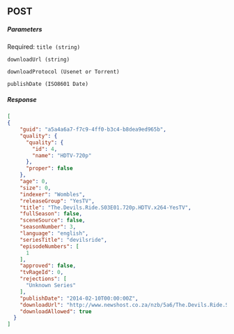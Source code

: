 ## POST ##

##### Parameters #####

Required:
`title (string)`

`downloadUrl (string)`

`downloadProtocol (Usenet or Torrent)`

`publishDate (ISO8601 Date)`

##### Response #####
```JSON
[
{
	"guid": "a5a4a6a7-f7c9-4ff0-b3c4-b8dea9ed965b",
    "quality": {
      "quality": {
        "id": 4,
        "name": "HDTV-720p"
      },
      "proper": false
    },
    "age": 0,
    "size": 0,
    "indexer": "Wombles",
    "releaseGroup": "YesTV",
    "title": "The.Devils.Ride.S03E01.720p.HDTV.x264-YesTV",
    "fullSeason": false,
    "sceneSource": false,
    "seasonNumber": 3,
    "language": "english",
    "seriesTitle": "devilsride",
    "episodeNumbers": [
      1
    ],
    "approved": false,
    "tvRageId": 0,
    "rejections": [
      "Unknown Series"
    ],
    "publishDate": "2014-02-10T00:00:00Z",
    "downloadUrl": "http://www.newshost.co.za/nzb/5a6/The.Devils.Ride.S03E01.720p.HDTV.x264-YesTV.nzb",
    "downloadAllowed": true
  }
]
```
